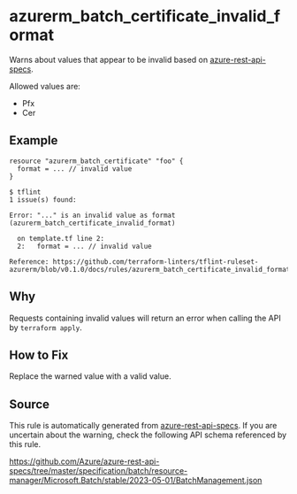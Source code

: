 <!--- This file generated by `tools/apispec-rule-gen/main.go`. DO NOT EDIT --->

# azurerm_batch_certificate_invalid_format

Warns about values that appear to be invalid based on [azure-rest-api-specs](https://github.com/Azure/azure-rest-api-specs).

Allowed values are:
- Pfx
- Cer

## Example

```hcl
resource "azurerm_batch_certificate" "foo" {
  format = ... // invalid value
}
```

```
$ tflint
1 issue(s) found:

Error: "..." is an invalid value as format (azurerm_batch_certificate_invalid_format)

  on template.tf line 2:
  2:   format = ... // invalid value

Reference: https://github.com/terraform-linters/tflint-ruleset-azurerm/blob/v0.1.0/docs/rules/azurerm_batch_certificate_invalid_format.md

```

## Why

Requests containing invalid values will return an error when calling the API by `terraform apply`.

## How to Fix

Replace the warned value with a valid value.

## Source

This rule is automatically generated from [azure-rest-api-specs](https://github.com/Azure/azure-rest-api-specs). If you are uncertain about the warning, check the following API schema referenced by this rule.

https://github.com/Azure/azure-rest-api-specs/tree/master/specification/batch/resource-manager/Microsoft.Batch/stable/2023-05-01/BatchManagement.json
